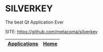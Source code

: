 # SILVERKEY
 
 The best Qt Application Ever
 
 SITE: https://github.com/metacoma/silverkey

 | [Applications](https://portable-linux-apps.github.io/apps.html) | [Home](https://portable-linux-apps.github.io)
 | --- | --- |
